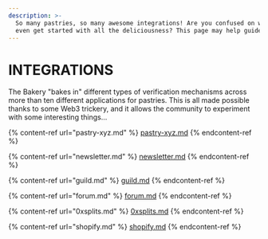 ```yaml
---
description: >-
  So many pastries, so many awesome integrations! Are you confused on where to
  even get started with all the deliciousness? This page may help guide you...
---
```


# INTEGRATIONS

The Bakery "bakes in" different types of verification mechanisms across more than ten different applications for pastries. This is all made possible thanks to some Web3 trickery, and it allows the community to experiment with some interesting things...

{% content-ref url="pastry-xyz.md" %}
[pastry-xyz.md](pastry-xyz.md)
{% endcontent-ref %}

{% content-ref url="newsletter.md" %}
[newsletter.md](newsletter.md)
{% endcontent-ref %}

{% content-ref url="guild.md" %}
[guild.md](guild.md)
{% endcontent-ref %}

{% content-ref url="forum.md" %}
[forum.md](forum.md)
{% endcontent-ref %}

{% content-ref url="0xsplits.md" %}
[0xsplits.md](0xsplits.md)
{% endcontent-ref %}

{% content-ref url="shopify.md" %}
[shopify.md](shopify.md)
{% endcontent-ref %}

